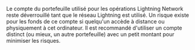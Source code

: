 Le compte du portefeuille utilisé pour les opérations Lightning Network reste déverrouillé tant que le réseau Lightning est utilisé. Un risque existe pour les fonds de ce compte si quelqu'un accède à distance ou physiquement à cet ordinateur. Il est recommandé d'utiliser un compte distinct (ou mieux, un autre portefeuille) avec un petit montant pour minimiser les risques.
